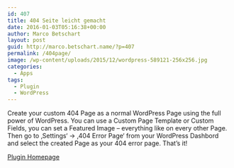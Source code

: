 ```yaml
---
id: 407
title: 404 Seite leicht gemacht
date: 2016-01-03T05:16:38+00:00
author: Marco Betschart
layout: post
guid: http://marco.betschart.name/?p=407
permalink: /404page/
image: /wp-content/uploads/2015/12/wordpress-589121-256x256.jpg
categories:
  - Apps
tags:
  - Plugin
  - WordPress
---
```

Create your custom 404 Page as a normal WordPress Page using the full power of WordPress. You can use a Custom Page Template or Custom Fields, you can set a Featured Image &#8211; everything like on every other Page. Then go to &#8218;Settings&#8216; -> &#8218;404 Error Page&#8216; from your WordPress Dashbord and select the created Page as your 404 error page. That&#8217;s it!

[Plugin Homepage](https://wordpress.org/plugins/404page/)

<span class="embed-youtube" style="text-align:center; display: block;"></span>